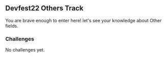 ## Devfest22 Others Track

You are brave enough to enter here! let's see your knowledge about Other fields.

### Challenges

No challenges yet.
